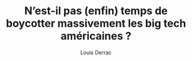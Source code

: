 ---
layout: post
title: "N’est-il pas (enfin) temps de boycotter massivement les big tech américaines ?"
link: "https://louisderrac.com/nest-il-pas-enfin-temps-de-boycotter-massivement-les-big-tech-americaines"
author: "Louis Derrac"
published_date: "09/01/2025"
description: "Quel début d’année. Quel cauchemar. Entre deux délires de Donald Trump, et Elon Musk qui s’ingère dans les élections européennes, voilà que Mark Zuckerberg (dont le groupe Meta capte quand même un peu plus de 3 milliards d’humains, X joue dans une autre cour avec ses 250 millions d’utilisateurices actif·ves), décide lui aussi de rejoindre la danse."
language: "fr"
categories: 
   - Liens
tags: "surveillance éthique gafam vie-privée réseau-social"
og-tags: "surveillance éthique gafam vie-privée réseau-social"
permalink: /:categories/:year/:month/:day/:title/
---